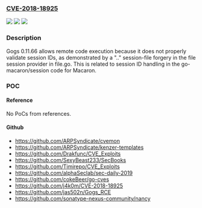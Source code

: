 ### [CVE-2018-18925](https://cve.mitre.org/cgi-bin/cvename.cgi?name=CVE-2018-18925)
![](https://img.shields.io/static/v1?label=Product&message=n%2Fa&color=blue)
![](https://img.shields.io/static/v1?label=Version&message=n%2Fa&color=blue)
![](https://img.shields.io/static/v1?label=Vulnerability&message=n%2Fa&color=brighgreen)

### Description

Gogs 0.11.66 allows remote code execution because it does not properly validate session IDs, as demonstrated by a ".." session-file forgery in the file session provider in file.go. This is related to session ID handling in the go-macaron/session code for Macaron.

### POC

#### Reference
No PoCs from references.

#### Github
- https://github.com/ARPSyndicate/cvemon
- https://github.com/ARPSyndicate/kenzer-templates
- https://github.com/Drakfunc/CVE_Exploits
- https://github.com/SexyBeast233/SecBooks
- https://github.com/Timirepo/CVE_Exploits
- https://github.com/alphaSeclab/sec-daily-2019
- https://github.com/cokeBeer/go-cves
- https://github.com/j4k0m/CVE-2018-18925
- https://github.com/jas502n/Gogs_RCE
- https://github.com/sonatype-nexus-community/nancy


